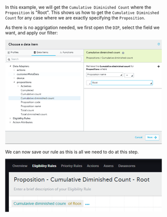 In this example, we will get the `Cumulative Diminished Count` where the `Proposition` is "Root". This shows us how to get the `Cumulative Diminished Count` for any case where we are exactly specifying the `Proposition`.

As there is no aggrigation needed, we first open the `DIP`, select the field we want, and apply our filter:

![](interest-proposition-cumulative_diminished_count-specific_proposition-1.png)

We can now save our rule as this is all we need to do at this step.

![](interest-proposition-cumulative_diminished_count-specific_proposition-2.png)